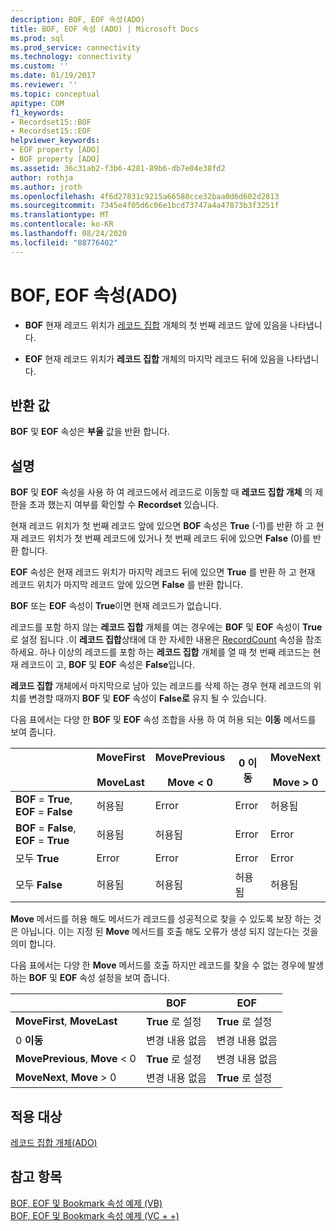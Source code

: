 ```yaml
---
description: BOF, EOF 속성(ADO)
title: BOF, EOF 속성 (ADO) | Microsoft Docs
ms.prod: sql
ms.prod_service: connectivity
ms.technology: connectivity
ms.custom: ''
ms.date: 01/19/2017
ms.reviewer: ''
ms.topic: conceptual
apitype: COM
f1_keywords:
- Recordset15::BOF
- Recordset15::EOF
helpviewer_keywords:
- EOF property [ADO]
- BOF property [ADO]
ms.assetid: 36c31ab2-f3b6-4281-89b6-db7e04e38fd2
author: rothja
ms.author: jroth
ms.openlocfilehash: 4f6d27831c9215a66580cce32baa0d6d602d2813
ms.sourcegitcommit: 7345e4f05d6c06e1bcd73747a4a47873b3f3251f
ms.translationtype: MT
ms.contentlocale: ko-KR
ms.lasthandoff: 08/24/2020
ms.locfileid: "88776402"
---
```

# <a name="bof-eof-properties-ado"></a>BOF, EOF 속성(ADO)
-   **BOF** 현재 레코드 위치가 [레코드 집합](./recordset-object-ado.md) 개체의 첫 번째 레코드 앞에 있음을 나타냅니다.  
  
-   **EOF** 현재 레코드 위치가 **레코드 집합** 개체의 마지막 레코드 뒤에 있음을 나타냅니다.  
  
## <a name="return-value"></a>반환 값  
 **BOF** 및 **EOF** 속성은 **부울** 값을 반환 합니다.  
  
## <a name="remarks"></a>설명  
 **BOF** 및 **EOF** 속성을 사용 하 여 레코드에서 레코드로 이동할 때 **레코드 집합 개체** 의 제한을 초과 했는지 여부를 확인할 수 **Recordset** 있습니다.  
  
 현재 레코드 위치가 첫 번째 레코드 앞에 있으면 **BOF** 속성은 **True** (-1)를 반환 하 고 현재 레코드 위치가 첫 번째 레코드에 있거나 첫 번째 레코드 뒤에 있으면 **False** (0)를 반환 합니다.  
  
 **EOF** 속성은 현재 레코드 위치가 마지막 레코드 뒤에 있으면 **True** 를 반환 하 고 현재 레코드 위치가 마지막 레코드 앞에 있으면 **False** 를 반환 합니다.  
  
 **BOF** 또는 **EOF** 속성이 **True**이면 현재 레코드가 없습니다.  
  
 레코드를 포함 하지 않는 **레코드 집합** 개체를 여는 경우에는 **BOF** 및 **EOF** 속성이 **True** 로 설정 됩니다 .이 **레코드 집합**상태에 대 한 자세한 내용은 [RecordCount](./recordcount-property-ado.md) 속성을 참조 하세요. 하나 이상의 레코드를 포함 하는 **레코드 집합** 개체를 열 때 첫 번째 레코드는 현재 레코드이 고, **BOF** 및 **EOF** 속성은 **False**입니다.  
  
 **레코드 집합** 개체에서 마지막으로 남아 있는 레코드를 삭제 하는 경우 현재 레코드의 위치를 변경할 때까지 **BOF** 및 **EOF** 속성이 **False로** 유지 될 수 있습니다.  
  
 다음 표에서는 다양 한 **BOF** 및 **EOF** 속성 조합을 사용 하 여 허용 되는 **이동** 메서드를 보여 줍니다.  
  
||MoveFirst<br /><br /> MoveLast|MovePrevious<br /><br /> Move < 0|0 이동|MoveNext<br /><br /> Move > 0|  
|------|-----------------------------|---------------------------------|------------|-----------------------------|  
|**BOF** = **True**, **EOF** = **False**|허용됨|Error|Error|허용됨|  
|**BOF** = **False**, **EOF** = **True**|허용됨|허용됨|Error|Error|  
|모두 **True**|Error|Error|Error|Error|  
|모두 **False**|허용됨|허용됨|허용됨|허용됨|  
  
 **Move** 메서드를 허용 해도 메서드가 레코드를 성공적으로 찾을 수 있도록 보장 하는 것은 아닙니다. 이는 지정 된 **Move** 메서드를 호출 해도 오류가 생성 되지 않는다는 것을 의미 합니다.  
  
 다음 표에서는 다양 한 **Move** 메서드를 호출 하지만 레코드를 찾을 수 없는 경우에 발생 하는 **BOF** 및 **EOF** 속성 설정을 보여 줍니다.  
  
||BOF|EOF|  
|------|---------|---------|  
|**MoveFirst**, **MoveLast**|**True** 로 설정|**True** 로 설정|  
|0 **이동**|변경 내용 없음|변경 내용 없음|  
|**MovePrevious**, **Move** < 0|**True** 로 설정|변경 내용 없음|  
|**MoveNext**, **Move** > 0|변경 내용 없음|**True** 로 설정|  
  
## <a name="applies-to"></a>적용 대상  
 [레코드 집합 개체(ADO)](./recordset-object-ado.md)  
  
## <a name="see-also"></a>참고 항목  
 [BOF, EOF 및 Bookmark 속성 예제 (VB)](./bof-eof-and-bookmark-properties-example-vb.md)   
 [BOF, EOF 및 Bookmark 속성 예제 (VC + +)](./bof-eof-and-bookmark-properties-example-vc.md)